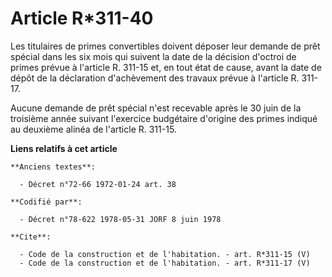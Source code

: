 # Article R*311-40

Les titulaires de primes convertibles doivent déposer leur demande de prêt spécial dans les six mois qui suivent la date de
la décision d'octroi de primes prévue à l'article R. 311-15 et, en tout état de cause, avant la date de dépôt de la
déclaration d'achèvement des travaux prévue à l'article R. 311-17. 

Aucune demande de prêt spécial n'est recevable après le 30 juin de la troisième année suivant l'exercice budgétaire d'origine
des primes indiqué au deuxième alinéa de l'article R. 311-15.

**Liens relatifs à cet article**

	**Anciens textes**:

	  - Décret n°72-66 1972-01-24 art. 38

	**Codifié par**:

	  - Décret n°78-622 1978-05-31 JORF 8 juin 1978

	**Cite**:

	  - Code de la construction et de l'habitation. - art. R*311-15 (V)
	  - Code de la construction et de l'habitation. - art. R*311-17 (V)
